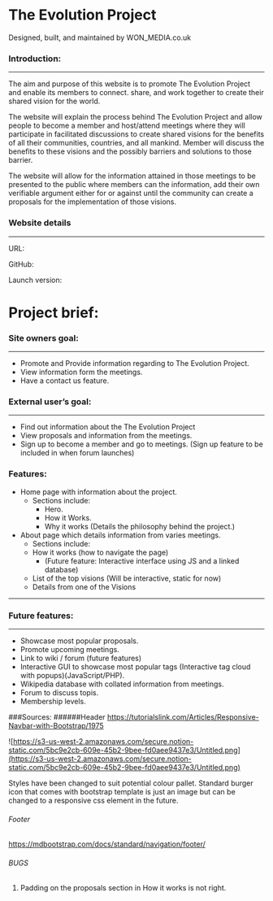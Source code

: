 # The Evolution Project

Designed, built, and maintained by WON_MEDIA.co.uk

### Introduction:

---

The aim and purpose of this website is to promote The Evolution Project and enable its members to connect. share, and work together to create their shared vision for the world. 

The website will explain the process behind The Evolution Project and allow people to become a member and host/attend meetings where they will participate in facilitated discussions to create shared visions for the benefits of all their communities, countries, and all mankind. Member will discuss the benefits to these visions and the possibly barriers and solutions to those barrier. 

The website will allow for the information attained in those meetings to be presented to the public where members can the information, add their own verifiable argument either for or against until the community can create a proposals for the implementation of those visions.

### Website details

---

URL: 

GitHub:

Launch version:

# Project brief:

### Site owners goal:

---

- Promote and Provide information regarding to The Evolution Project.
- View information form the meetings.
- Have a contact us feature.

### External user’s goal:

---

- Find out information about the The Evolution Project
- View proposals and information from the meetings.
- Sign up to become a member and go to meetings. (Sign up feature to be included in when forum launches)

### Features:

- Home page with information about the project.
    - Sections include:
        - Hero.
        - How it Works.
        - Why it works (Details the philosophy behind the project.)
- About page which details information from varies meetings.
    - Sections include:
    - How it works (how to navigate the page)
        - (Future feature: Interactive interface using JS and a linked database)
    - List of the top visions (Will be interactive, static for now)
    - Details from one of the Visions

---

### Future features:

---

- Showcase most popular proposals.
- Promote upcoming meetings.
- Link to wiki / forum (future features)
- Interactive GUI to showcase most popular tags (Interactive tag cloud with popups)(JavaScript/PHP).
- Wikipedia database with collated information from meetings.
- Forum to discuss topis.
- Membership levels.


###Sources:
######Header
https://tutorialslink.com/Articles/Responsive-Navbar-with-Bootstrap/1975

![https://s3-us-west-2.amazonaws.com/secure.notion-static.com/5bc9e2cb-609e-45b2-9bee-fd0aee9437e3/Untitled.png](https://s3-us-west-2.amazonaws.com/secure.notion-static.com/5bc9e2cb-609e-45b2-9bee-fd0aee9437e3/Untitled.png)

Styles have been changed to suit potential colour pallet. 
Standard burger icon that comes with bootstrap template is just an image but can be changed to a responsive css element in the future.


###### Footer
https://mdbootstrap.com/docs/standard/navigation/footer/

###### BUGS

1. Padding on the proposals section in How it works is not right.
